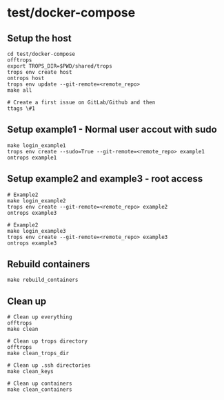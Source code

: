 # test/docker-compose

## Setup the host

```
cd test/docker-compose
offtrops
export TROPS_DIR=$PWD/shared/trops
trops env create host
ontrops host
trops env update --git-remote=<remote_repo>
make all

# Create a first issue on GitLab/Github and then
ttags \#1
```

## Setup example1 - Normal user accout with sudo

```
make login_example1
trops env create --sudo=True --git-remote=<remote_repo> example1
ontrops example1
```

## Setup example2 and example3 - root access

```
# Example2
make login_example2
trops env create --git-remote=<remote_repo> example2
ontrops example3

# Example2
make login_example3
trops env create --git-remote=<remote_repo> example3
ontrops example3
```

## Rebuild containers

```
make rebuild_containers
```

## Clean up

```
# Clean up everything
offtrops
make clean

# Clean up trops directory
offtrops
make clean_trops_dir

# Clean up .ssh directories
make clean_keys

# Clean up containers
make clean_containers
```
